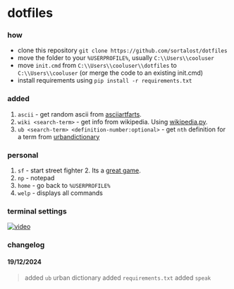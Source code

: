 # dotfiles
### how
- clone this repository `git clone https://github.com/sortalost/dotfiles`
- move the folder to your `%USERPROFILE%`, usually `C:\\Users\\cooluser`
- move `init.cmd` from `C:\\Users\\cooluser\\dotfiles` to `C:\\Users\\cooluser` (or merge the code to an existing init.cmd)
- install requirements using `pip install -r requirements.txt`

### added
1. `ascii` - get random ascii from [asciiartfarts](https://asciiartfarts.com).
2. `wiki <search-term>` - get info from wikipedia. Using [wikipedia.py](https://github.com/goldsmith/Wikipedia).
3. `ub <search-term> <definition-number:optional>` - get `nth` definition for a term from [urbandictionary](https://urbandictionary.com)

### personal
1. `sf` - start street fighter 2. Its a [great game](https://en.wikipedia.org/wiki/Street_Fighter_II).
2. `np` - notepad
3. `home` - go back to `%USERPROFILE%`
4. `welp` - displays all commands

### terminal settings
[![video]((https://github.com/user-attachments/assets/8206974f-c796-4e02-94d8-414acd988168))](https://github.com/user-attachments/assets/b5ef2c76-4838-4bc1-89cc-70760c177f7c)


### changelog
#### 19/12/2024
> added `ub` urban dictionary
> added `requirements.txt`
> added `speak`